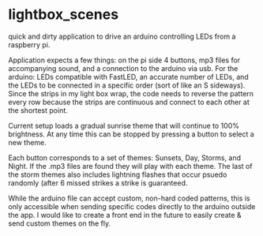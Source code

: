 # lightbox_scenes
quick and dirty application to drive an arduino controlling LEDs from a raspberry pi. 

Application expects a few things: on the pi side 4 buttons, mp3 files for accompanying sound, and a connection to the arduino via usb.  For the arduino: LEDs compatible with FastLED, an accurate number of LEDs, and the LEDs to be connected in a specific order (sort of like an S sideways). Since the strips in my light box wrap, the code needs to reverse the pattern every row because the strips are continuous and connect to each other at the shortest point.

Current setup loads a gradual sunrise theme that will continue to 100% brightness. At any time this can be stopped by pressing a button to select a new theme. 

Each button corresponds to a set of themes: Sunsets, Day, Storms, and Night. If the .mp3 files are found they will play with each theme. The last of the storm themes also includes lightning flashes that occur psuedo randomly (after 6 missed strikes a strike is guaranteed.

While the arduino file can accept custom, non-hard coded patterns, this is only accessible when sending specific codes directly to the arduino outside the app. I would like to create a front end in the future to easily create & send custom themes on the fly.

